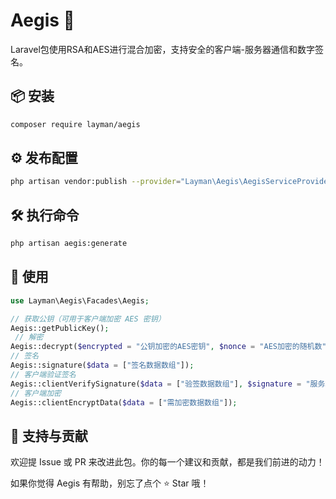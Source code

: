 # Aegis 🔐

Laravel包使用RSA和AES进行混合加密，支持安全的客户端-服务器通信和数字签名。

## 📦 安装

```bash
composer require layman/aegis
```

## ⚙️ 发布配置

```bash
php artisan vendor:publish --provider="Layman\Aegis\AegisServiceProvider" --tag=config
```

## 🛠️ 执行命令

```bash
php artisan aegis:generate
```

## 🚀 使用

```php
use Layman\Aegis\Facades\Aegis;

// 获取公钥（可用于客户端加密 AES 密钥）
Aegis::getPublicKey();
 // 解密
Aegis::decrypt($encrypted = "公钥加密的AES密钥", $nonce = "AES加密的随机数", $data = "AES加密数据");
// 签名
Aegis::signature($data = ["签名数据数组"]);
// 客户端验证签名
Aegis::clientVerifySignature($data = ["验签数据数组"], $signature = "服务端签名");
// 客户端加密
Aegis::clientEncryptData($data = ["需加密数据数组"]);
```

## 🙌 支持与贡献

欢迎提 Issue 或 PR 来改进此包。你的每一个建议和贡献，都是我们前进的动力！

如果你觉得 Aegis 有帮助，别忘了点个 ⭐ Star 哦！
